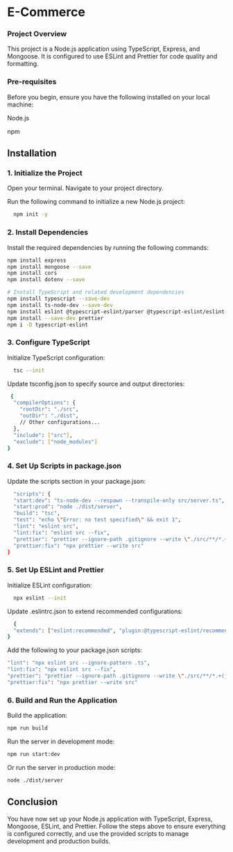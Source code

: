 
# E-Commerce

### Project Overview
This project is a Node.js application using TypeScript, Express, and Mongoose. It is configured to use ESLint and Prettier for code quality and formatting.

### Pre-requisites
Before you begin, ensure you have the following installed on your local machine:

Node.js 

npm 




## Installation

### 1. Initialize the Project
Open your terminal. Navigate to your project directory.

Run the following command to initialize a new Node.js project:

```bash
  npm init -y
```
### 2. Install Dependencies
Install the required dependencies by running the following commands:
```bash
npm install express
npm install mongoose --save
npm install cors
npm install dotenv --save

# Install TypeScript and related development dependencies
npm install typescript --save-dev
npm install ts-node-dev --save-dev
npm install eslint @typescript-eslint/parser @typescript-eslint/eslint-plugin --save-dev
npm install --save-dev prettier
npm i -D typescript-eslint

```
### 3. Configure TypeScript
Initialize TypeScript configuration:
```bash
  tsc --init
```
Update tsconfig.json to specify source and output directories:
```bash
 {
  "compilerOptions": {
    "rootDir": "./src",
    "outDir": "./dist",
    // Other configurations...
  },
  "include": ["src"],
  "exclude": ["node_modules"]
}
```
### 4. Set Up Scripts in package.json
Update the scripts section in your package.json:
```bash
  "scripts": {
  "start:dev": "ts-node-dev --respawn --transpile-only src/server.ts",
  "start:prod": "node ./dist/server",
  "build": "tsc",
  "test": "echo \"Error: no test specified\" && exit 1",
  "lint": "eslint src",
  "lint:fix": "eslint src --fix",
  "prettier": "prettier --ignore-path .gitignore --write \"./src/**/*.+(js|ts|json)\"",
  "prettier:fix": "npx prettier --write src"
}
```
### 5. Set Up ESLint and Prettier
Initialize ESLint configuration:
```bash
  npx eslint --init
```
Update .eslintrc.json to extend recommended configurations:
```bash
  {
  "extends": ["eslint:recommended", "plugin:@typescript-eslint/recommended", "prettier"]
}

```
Add the following to your package.json scripts:
```bash
"lint": "npx eslint src --ignore-pattern .ts",
"lint:fix": "npx eslint src --fix",
"prettier": "prettier --ignore-path .gitignore --write \"./src/**/*.+(js|ts|json)\"",
"prettier:fix": "npx prettier --write src"

```
### 6. Build and Run the Application
Build the application:

```bash
npm run build
```
Run the server in development mode:
```bash
npm run start:dev
```
Or run the server in production mode:
```bash
node ./dist/server
```

## Conclusion
You have now set up your Node.js application with TypeScript, Express, Mongoose, ESLint, and Prettier. Follow the steps above to ensure everything is configured correctly, and use the provided scripts to manage development and production builds.